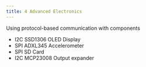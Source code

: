 ```yaml
---
title: 4 Advanced Electronics
---
```

Using protocol-based communication with components

- I2C SSD1306 OLED Display
- SPI ADXL345 Accelerometer
- SPI SD Card
- I2C MCP23008 Output expander